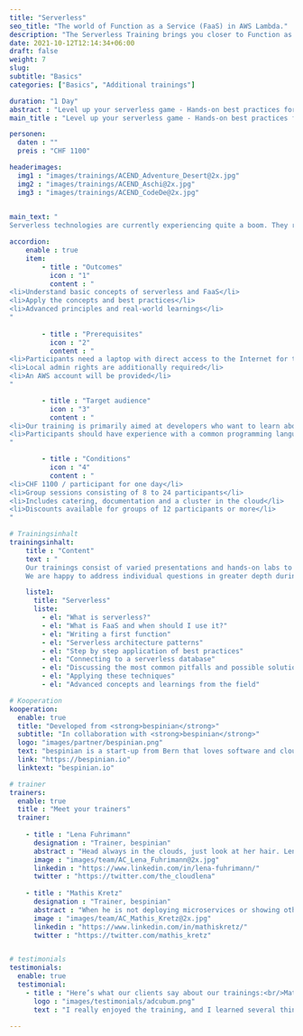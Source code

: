 ```yaml
---
title: "Serverless"
seo_title: "The world of Function as a Service (FaaS) in AWS Lambda."
description: "The Serverless Training brings you closer to Function as a Service (FaaS). Together we create best practices functions in AWS Lambda."
date: 2021-10-12T12:14:34+06:00
draft: false
weight: 7
slug: 
subtitle: "Basics"
categories: ["Basics", "Additional trainings"]

duration: "1 Day"
abstract : "Level up your serverless game - Hands-on best practices for serverless and FaaS."
main_title : "Level up your serverless game - Hands-on best practices für serverless und FaaS"

personen: 
  daten : ""
  preis : "CHF 1100"

headerimages:
  img1 : "images/trainings/ACEND_Adventure_Desert@2x.jpg"
  img2 : "images/trainings/ACEND_Aschi@2x.jpg"
  img3 : "images/trainings/ACEND_CodeDe@2x.jpg"
      

main_text: "
Serverless technologies are currently experiencing quite a boom. They range from Function-as-a-Service (FaaS) to complete database and queuing systems to authentication and monitoring solutions. In this training, we will mainly look at FaaS and create corresponding functions that follow common best practices and run in AWS Lambda. In doing so, we will learn about certain stumbling blocks and peculiarities of these platforms and how to deal with them."

accordion:
    enable : true
    item:
        - title : "Outcomes"
          icon : "1"
          content : "
<li>Understand basic concepts of serverless and FaaS</li>
<li>Apply the concepts and best practices</li>
<li>Advanced principles and real-world learnings</li>
"
 
        - title : "Prerequisites"
          icon : "2"
          content : "
<li>Participants need a laptop with direct access to the Internet for the training</li>
<li>Local admin rights are additionally required</li>
<li>An AWS account will be provided</li>
"

        - title : "Target audience"
          icon : "3"
          content : "
<li>Our training is primarily aimed at developers who want to learn about this new world and its advantages and disadvantages</li>
<li>Participants should have experience with a common programming language, but this is not a strict requirement</li>
"

        - title : "Conditions"
          icon : "4"
          content : "
<li>CHF 1100 / participant for one day</li>
<li>Group sessions consisting of 8 to 24 participants</li>
<li>Includes catering, documentation and a cluster in the cloud</li>
<li>Discounts available for groups of 12 participants or more</li>
"

# Trainingsinhalt
trainingsinhalt: 
    title : "Content"
    text : "
    Our trainings consist of varied presentations and hands-on labs to convey their content in an exciting way.
    We are happy to address individual questions in greater depth during the training."

    liste1:
      title: "Serverless"
      liste:
        - el: "What is serverless?"
        - el: "What is FaaS and when should I use it?"
        - el: "Writing a first function"
        - el: "Serverless architecture patterns"
        - el: "Step by step application of best practices"
        - el: "Connecting to a serverless database"
        - el: "Discussing the most common pitfalls and possible solutions"
        - el: "Applying these techniques"
        - el: "Advanced concepts and learnings from the field"

# Kooperation
kooperation:
  enable: true
  title: "Developed from <strong>bespinian</strong>"
  subtitle: "In collaboration with <strong>bespinian</strong>"
  logo: "images/partner/bespinian.png"
  text: "bespinian is a start-up from Bern that loves software and cloud computing. As \"Cloud Native Citizens\" they are at home on different cloud platforms and help their customers in close collaboration to build new software in the cloud or to bring existing ones to the cloud."
  link: "https://bespinian.io"
  linktext: "bespinian.io"

# trainer
trainers:
  enable: true
  title : "Meet your trainers"
  trainer:
      
    - title : "Lena Fuhrimann"
      designation : "Trainer, bespinian"
      abstract : "Head always in the clouds, just look at her hair. Lena loves modernizing software and working with new technologies. She uses Arch btw."
      image : "images/team/AC_Lena_Fuhrimann@2x.jpg"
      linkedin : "https://www.linkedin.com/in/lena-fuhrimann/"
      twitter : "https://twitter.com/the_cloudlena"
      
    - title : "Mathis Kretz"
      designation : "Trainer, bespinian"
      abstract : "When he is not deploying microservices or showing others how to do it, he is cooking, preferably with fire."
      image : "images/team/AC_Mathis_Kretz@2x.jpg"
      linkedin : "https://www.linkedin.com/in/mathiskretz/"
      twitter : "https://twitter.com/mathis_kretz"


# testimonials
testimonials:
  enable: true
  testimonial:
    - title : "Here’s what our clients say about our trainings:<br/>Matthias Summer, Austria"
      logo : "images/testimonials/adcubum.png"
      text : "I really enjoyed the training, and I learned several things that helped me with my daily tasks. You could tell that the trainers had a lot of practical experience with and passion for the technology. They also supported us well and gave us useful advice."     
      
---
```


